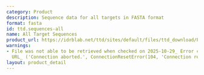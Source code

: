 ```yaml
---
category: Product
description: Sequence data for all targets in FASTA format
format: fasta
id: ttd.sequences-all
name: All Target Sequences
product_url: https://idrblab.net/ttd/sites/default/files/ttd_download/P2-06-All_target_seq.txt
warnings:
- File was not able to be retrieved when checked on 2025-10-29_ Error connecting to
  URL_ ('Connection aborted.', ConnectionResetError(104, 'Connection reset by peer'))
layout: product_detail
---
```


